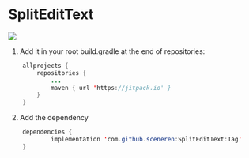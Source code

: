 # SplitEditText
[![](https://jitpack.io/v/sceneren/SplitEditText.svg)](https://jitpack.io/#sceneren/SplitEditText)

1. Add it in your root build.gradle at the end of repositories:
```java
	allprojects {
		repositories {
			...
			maven { url 'https://jitpack.io' }
		}
	}
```
2. Add the dependency
```java
	dependencies {
	        implementation 'com.github.sceneren:SplitEditText:Tag'
	}
```
